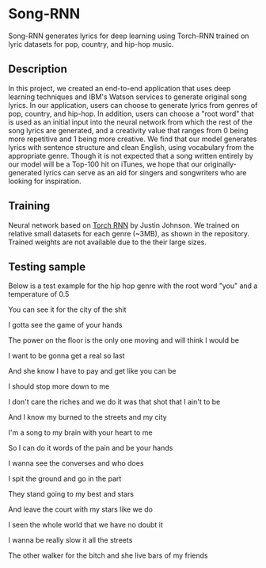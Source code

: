 # Song-RNN

Song-RNN generates lyrics for deep learning using Torch-RNN trained on lyric datasets for pop, country, and hip-hop music. 

## Description
In this project, we created an end-to-end application that uses deep learning techniques and IBM's Watson services to generate original song lyrics. In our application, users can choose to generate lyrics from genres of pop, country, and hip-hop. In addition, users can choose a "root word" that is used as an initial input into the neural network from which the rest of the song lyrics are generated, and a creativity value that ranges from 0 being more repetitive and 1 being more creative. We find that our model generates lyrics with sentence structure and clean English, using vocabulary from the appropriate genre. Though it is not expected that a song written entirely by our model will be a Top-100 hit on iTunes, we hope that our originally-generated lyrics can serve as an aid for singers and songwriters who are looking for inspiration.

## Training
Neural network based on [Torch RNN](https://github.com/jcjohnson/torch-rnn) by Justin Johnson. We trained on relative small datasets for each genre (~3MB), as shown in the repository. Trained weights are not available due to the their large sizes. 

## Testing sample
Below is a test example for the hip hop genre with the root word "you" and a temperature of 0.5

You can see it for the city of the shit

I gotta see the game of your hands

The power on the floor is the only one moving and will think I would be

I want to be gonna get a real so last

And she know I have to pay and get like you can be

I should stop more down to me

I don't care the riches and we do it was that shot that I ain't to be

And I know my burned to the streets and my city

I'm a song to my brain with your heart to me

So I can do it words of the pain and be your hands

I wanna see the converses and who does

I spit the ground and go in the part

They stand going to my best and stars

And leave the court with my stars like we do

I seen the whole world that we have no doubt it

I wanna be really slow it all the streets

The other walker for the bitch and she live bars of my friends

